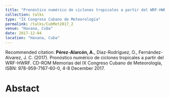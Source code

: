 ```yaml
---
title: "Pronóstico numérico de ciclones tropicales a partir del WRF-HWRF."
collection: talks
type: "IX Congreso Cubano de Meteorología"
permalink: /talks/CubMet2017_2
venue: "Havana, Cuba"
date: 2017-12-04
location: "Havana, Cuba"
---
```


Recommended citation: <b>Pérez-Alarcón, A.</b>, Díaz-Rodríguez, O., Fernández-Alvarez, J. C. (2017). Pronóstico numérico
de ciclones tropicales a partir del WRF-HWRF. CD-ROM Memorias del IX Congreso Cubano
de Meteorología, ISBN: 978-959-7167-60-0, 4-8 December 2017.



# Abstact
